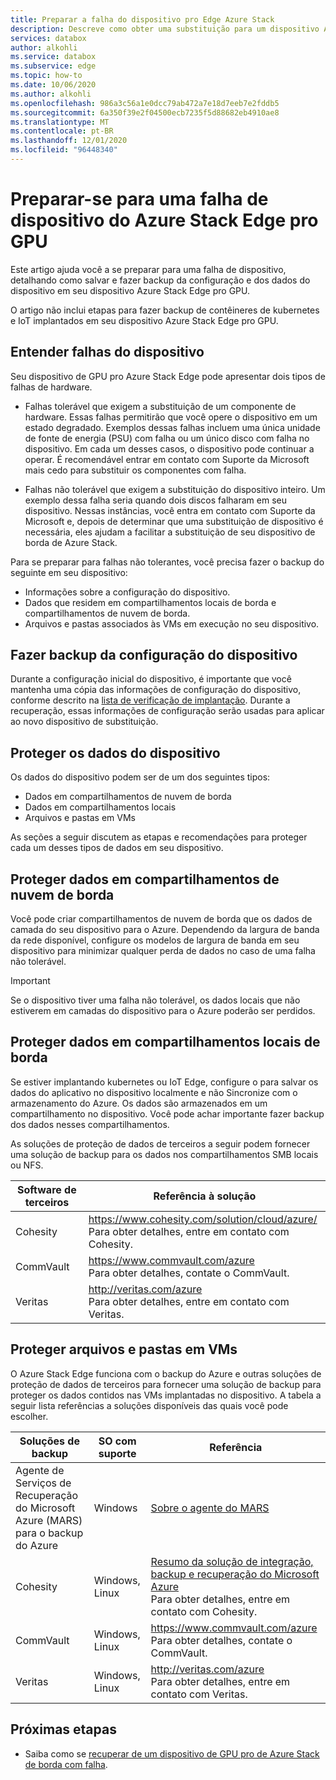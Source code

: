 ```yaml
---
title: Preparar a falha do dispositivo pro Edge Azure Stack
description: Descreve como obter uma substituição para um dispositivo Azure Stack Edge pro com falha.
services: databox
author: alkohli
ms.service: databox
ms.subservice: edge
ms.topic: how-to
ms.date: 10/06/2020
ms.author: alkohli
ms.openlocfilehash: 986a3c56a1e0dcc79ab472a7e18d7eeb7e2fddb5
ms.sourcegitcommit: 6a350f39e2f04500ecb7235f5d88682eb4910ae8
ms.translationtype: MT
ms.contentlocale: pt-BR
ms.lasthandoff: 12/01/2020
ms.locfileid: "96448340"
---
```

# <a name="prepare-for-an-azure-stack-edge-pro-gpu-device-failure"></a>Preparar-se para uma falha de dispositivo do Azure Stack Edge pro GPU

Este artigo ajuda você a se preparar para uma falha de dispositivo, detalhando como salvar e fazer backup da configuração e dos dados do dispositivo em seu dispositivo Azure Stack Edge pro GPU. 

O artigo não inclui etapas para fazer backup de contêineres de kubernetes e IoT implantados em seu dispositivo Azure Stack Edge pro GPU. 

## <a name="understand-device-failures"></a>Entender falhas do dispositivo

Seu dispositivo de GPU pro Azure Stack Edge pode apresentar dois tipos de falhas de hardware.

- Falhas tolerável que exigem a substituição de um componente de hardware. Essas falhas permitirão que você opere o dispositivo em um estado degradado. Exemplos dessas falhas incluem uma única unidade de fonte de energia (PSU) com falha ou um único disco com falha no dispositivo. Em cada um desses casos, o dispositivo pode continuar a operar. É recomendável entrar em contato com Suporte da Microsoft mais cedo para substituir os componentes com falha.

- Falhas não tolerável que exigem a substituição do dispositivo inteiro. Um exemplo dessa falha seria quando dois discos falharam em seu dispositivo. Nessas instâncias, você entra em contato com Suporte da Microsoft e, depois de determinar que uma substituição de dispositivo é necessária, eles ajudam a facilitar a substituição de seu dispositivo de borda de Azure Stack.

Para se preparar para falhas não tolerantes, você precisa fazer o backup do seguinte em seu dispositivo:

- Informações sobre a configuração do dispositivo.
- Dados que residem em compartilhamentos locais de borda e compartilhamentos de nuvem de borda.
- Arquivos e pastas associados às VMs em execução no seu dispositivo.


## <a name="back-up-device-configuration"></a>Fazer backup da configuração do dispositivo

Durante a configuração inicial do dispositivo, é importante que você mantenha uma cópia das informações de configuração do dispositivo, conforme descrito na [lista de verificação de implantação](azure-stack-edge-gpu-deploy-checklist.md). Durante a recuperação, essas informações de configuração serão usadas para aplicar ao novo dispositivo de substituição. 

## <a name="protect-device-data"></a>Proteger os dados do dispositivo

Os dados do dispositivo podem ser de um dos seguintes tipos:

- Dados em compartilhamentos de nuvem de borda
- Dados em compartilhamentos locais
- Arquivos e pastas em VMs

As seções a seguir discutem as etapas e recomendações para proteger cada um desses tipos de dados em seu dispositivo.

## <a name="protect-data-in-edge-cloud-shares"></a>Proteger dados em compartilhamentos de nuvem de borda

Você pode criar compartilhamentos de nuvem de borda que os dados de camada do seu dispositivo para o Azure. Dependendo da largura de banda da rede disponível, configure os modelos de largura de banda em seu dispositivo para minimizar qualquer perda de dados no caso de uma falha não tolerável.

> [!IMPORTANT] 
> Se o dispositivo tiver uma falha não tolerável, os dados locais que não estiverem em camadas do dispositivo para o Azure poderão ser perdidos. 

## <a name="protect-data-in-edge-local-shares"></a>Proteger dados em compartilhamentos locais de borda

Se estiver implantando kubernetes ou IoT Edge, configure o para salvar os dados do aplicativo no dispositivo localmente e não Sincronize com o armazenamento do Azure. Os dados são armazenados em um compartilhamento no dispositivo. Você pode achar importante fazer backup dos dados nesses compartilhamentos.

As soluções de proteção de dados de terceiros a seguir podem fornecer uma solução de backup para os dados nos compartilhamentos SMB locais ou NFS. 

| Software de terceiros           | Referência à solução                               |
|--------------------------------|---------------------------------------------------------|
| Cohesity                       | https://www.cohesity.com/solution/cloud/azure/ <br> Para obter detalhes, entre em contato com Cohesity.          |
| CommVault                      | https://www.commvault.com/azure <br> Para obter detalhes, contate o CommVault.          |
| Veritas                        | http://veritas.com/azure <br> Para obter detalhes, entre em contato com Veritas.   |


## <a name="protect-files-and-folders-on-vms"></a>Proteger arquivos e pastas em VMs

O Azure Stack Edge funciona com o backup do Azure e outras soluções de proteção de dados de terceiros para fornecer uma solução de backup para proteger os dados contidos nas VMs implantadas no dispositivo. A tabela a seguir lista referências a soluções disponíveis das quais você pode escolher.


| Soluções de backup        | SO com suporte   | Referência                                                                |
|-------------------------|----------------|--------------------------------------------------------------------------|
| Agente de Serviços de Recuperação do Microsoft Azure (MARS) para o backup do Azure | Windows        | [Sobre o agente do MARS](../backup/backup-azure-about-mars.md)    |
| Cohesity                | Windows, Linux | [Resumo da solução de integração, backup e recuperação do Microsoft Azure](https://www.cohesity.com/solution/cloud/azure) <br>Para obter detalhes, entre em contato com Cohesity.                          |
| CommVault               | Windows, Linux | https://www.commvault.com/azure <br>Para obter detalhes, contate o CommVault.                          |
| Veritas                 | Windows, Linux | http://veritas.com/azure <br> Para obter detalhes, entre em contato com Veritas.                    |



## <a name="next-steps"></a>Próximas etapas

- Saiba como se [recuperar de um dispositivo de GPU pro de Azure Stack de borda com falha](azure-stack-edge-gpu-recover-device-failure.md).